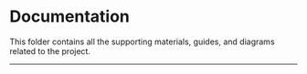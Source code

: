 # Documentation


This folder contains all the supporting materials, guides, and diagrams related to the project. 

---